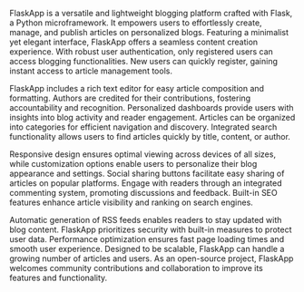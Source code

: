 FlaskApp is a versatile and lightweight blogging platform crafted with Flask, a Python microframework. It empowers users to effortlessly create, manage, and publish articles on personalized blogs. Featuring a minimalist yet elegant interface, FlaskApp offers a seamless content creation experience. With robust user authentication, only registered users can access blogging functionalities. New users can quickly register, gaining instant access to article management tools.

FlaskApp includes a rich text editor for easy article composition and formatting. Authors are credited for their contributions, fostering accountability and recognition. Personalized dashboards provide users with insights into blog activity and reader engagement. Articles can be organized into categories for efficient navigation and discovery. Integrated search functionality allows users to find articles quickly by title, content, or author.

Responsive design ensures optimal viewing across devices of all sizes, while customization options enable users to personalize their blog appearance and settings. Social sharing buttons facilitate easy sharing of articles on popular platforms. Engage with readers through an integrated commenting system, promoting discussions and feedback. Built-in SEO features enhance article visibility and ranking on search engines.

Automatic generation of RSS feeds enables readers to stay updated with blog content. FlaskApp prioritizes security with built-in measures to protect user data. Performance optimization ensures fast page loading times and smooth user experience. Designed to be scalable, FlaskApp can handle a growing number of articles and users. As an open-source project, FlaskApp welcomes community contributions and collaboration to improve its features and functionality.
